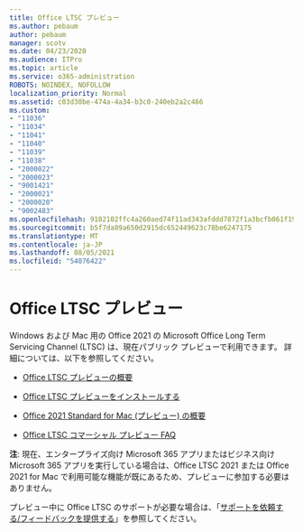 ```yaml
---
title: Office LTSC プレビュー
ms.author: pebaum
author: pebaum
manager: scotv
ms.date: 04/23/2020
ms.audience: ITPro
ms.topic: article
ms.service: o365-administration
ROBOTS: NOINDEX, NOFOLLOW
localization_priority: Normal
ms.assetid: c03d30be-474a-4a34-b3c0-240eb2a2c466
ms.custom:
- "11036"
- "11034"
- "11041"
- "11040"
- "11039"
- "11038"
- "2000022"
- "2000023"
- "9001421"
- "2000021"
- "2000020"
- "9002483"
ms.openlocfilehash: 9102102ffc4a260aed74f11ad343afddd7872f1a3bcfb061f1961aef49e6e841
ms.sourcegitcommit: b5f7da89a650d2915dc652449623c78be6247175
ms.translationtype: MT
ms.contentlocale: ja-JP
ms.lasthandoff: 08/05/2021
ms.locfileid: "54076422"
---
```

# <a name="office-ltsc-preview"></a>Office LTSC プレビュー

Windows および Mac 用の Office 2021 の Microsoft Office Long Term Servicing Channel (LTSC) は、現在パブリック プレビューで利用できます。 詳細については、以下を参照してください。

- [Office LTSC プレビューの概要](https://docs.microsoft.com/deployoffice/office2021/overview-ltsc-preview)

- [Office LTSC プレビューをインストールする](https://docs.microsoft.com/deployoffice/office2021/install-ltsc-preview)

- [Office 2021 Standard for Mac (プレビュー) の概要](https://docs.microsoft.com/deployoffice/office2021/overview-mac-preview)

- [Office LTSC コマーシャル プレビュー FAQ](https://answers.microsoft.com/msoffice/forum/all/office-ltsc-commercial-preview-faq/0fcf5976-f87f-4be1-81af-9f6d6141bc3a)  

**注**: 現在、エンタープライズ向け Microsoft 365 アプリまたはビジネス向け Microsoft 365 アプリを実行している場合は、Office LTSC 2021 または Office 2021 for Mac で利用可能な機能が既にあるため、プレビューに参加する必要はありません。

プレビュー中に Office LTSC のサポートが必要な場合は、「[サポートを依頼する/フィードバックを提供する](https://docs.microsoft.com/deployoffice/office2021/install-ltsc-preview#getting-support-and-providing-feedback)」を参照してください。
